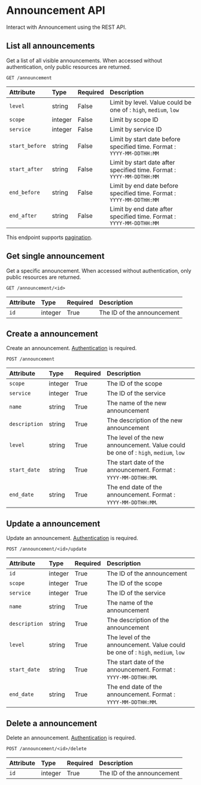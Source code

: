 # Announcement API

Interact with Announcement using the REST API.

## List all announcements

Get a list of all visible announcements. When accessed without authentication, only public resources are returned.

```
GET /announcement
```

| Attribute | Type | Required | Description |
|:----------|:-----|:---------|:------------|
| `level`        | string  | False | Limit by level. Value could be one of : `high`, `medium`, `low` |
| `scope`        | integer | False | Limit by scope ID |
| `service`      | integer | False | Limit by service ID |
| `start_before` | string  | False | Limit by start date before specified time. Format : `YYYY-MM-DDTHH:MM` |
| `start_after`  | string  | False | Limit by start date after specified time. Format : `YYYY-MM-DDTHH:MM` |
| `end_before`   | string  | False | Limit by end date before specified time. Format : `YYYY-MM-DDTHH:MM` |
| `end_after`    | string  | False | Limit by end date after specified time. Format : `YYYY-MM-DDTHH:MM` |

This endpoint supports [pagination](./pagination.md).

## Get single announcement

Get a specific announcement. When accessed without authentication, only public resources are returned.

```
GET /announcement/<id>
```

| Attribute | Type | Required | Description |
|:----------|:-----|:---------|:------------|
| `id` | integer | True | The ID of the announcement |

## Create a announcement

Create an announcement. [Authentication](./authentication.md) is required.

```
POST /announcement
```

| Attribute | Type | Required | Description |
|:----------|:-----|:---------|:------------|
| `scope`       | integer | True  | The ID of the scope |
| `service`     | integer | True  | The ID of the service |
| `name`        | string  | True  | The name of the new announcement |
| `description` | string  | True | The description of the new announcement |
| `level`       | string  | True  | The level of the new announcement. Value could be one of : `high`, `medium`, `low` |
| `start_date`  | string  | True  | The start date of the announcement. Format : `YYYY-MM-DDTHH:MM`. |
| `end_date`    | string  | True  | The end date of the announcement. Format : `YYYY-MM-DDTHH:MM`. |

## Update a announcement

Update an announcement. [Authentication](./authentication.md) is required.

```
POST /announcement/<id>/update
```

| Attribute | Type | Required | Description |
|:----------|:-----|:---------|:------------|
| `id`          | integer | True  | The ID of the announcement |
| `scope`       | integer | True  | The ID of the scope |
| `service`     | integer | True  | The ID of the service |
| `name`        | string  | True  | The name of the announcement |
| `description` | string  | True | The description of the announcement |
| `level`       | string  | True  | The level of the announcement. Value could be one of : `high`, `medium`, `low` |
| `start_date`  | string  | True  | The start date of the announcement. Format : `YYYY-MM-DDTHH:MM`. |
| `end_date`    | string  | True  | The end date of the announcement. Format : `YYYY-MM-DDTHH:MM`. |

## Delete a announcement

Delete an announcement. [Authentication](./authentication.md) is required.

```
POST /announcement/<id>/delete
```

| Attribute | Type | Required | Description |
|:----------|:-----|:---------|:------------|
| `id` | integer | True | The ID of the announcement |
